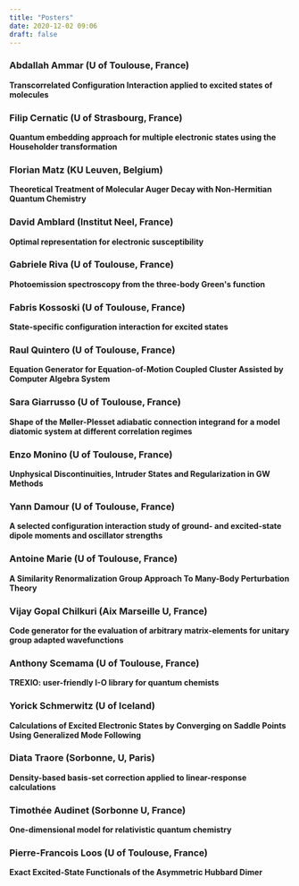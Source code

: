 ```yaml
---
title: "Posters"
date: 2020-12-02 09:06
draft: false
---
```


### Abdallah Ammar (U of Toulouse, France) 
**Transcorrelated Configuration Interaction applied to excited states of molecules**

### Filip Cernatic (U of Strasbourg, France) 
**Quantum embedding approach for multiple electronic states using the Householder transformation**

### Florian Matz (KU Leuven, Belgium) 
**Theoretical Treatment of Molecular Auger Decay with Non-Hermitian Quantum Chemistry**

### David Amblard (Institut Neel, France) 
**Optimal representation for electronic susceptibility**

### Gabriele Riva (U of Toulouse, France) 
**Photoemission spectroscopy from the three-body Green's function**

### Fabris Kossoski (U of Toulouse, France)
**State-specific configuration interaction for excited states**

### Raul Quintero (U of Toulouse, France)
**Equation Generator for Equation-of-Motion Coupled Cluster Assisted by Computer Algebra System**

### Sara Giarrusso (U of Toulouse, France)
**Shape of the Møller-Plesset adiabatic connection integrand for a model diatomic system at different correlation regimes**

### Enzo Monino (U of Toulouse, France)
**Unphysical Discontinuities, Intruder States and Regularization in GW Methods**

### Yann Damour (U of Toulouse, France)
**A selected configuration interaction study of ground- and excited-state dipole moments and oscillator strengths**

### Antoine Marie (U of Toulouse, France)
**A Similarity Renormalization Group Approach To Many-Body Perturbation Theory**

### Vijay Gopal Chilkuri (Aix Marseille U, France)
**Code generator for the evaluation of arbitrary matrix-elements for unitary group adapted wavefunctions**

### Anthony Scemama (U of Toulouse, France)
**TREXIO: user-friendly I-O library for quantum chemists**

### Yorick Schmerwitz (U of Iceland)
**Calculations of Excited Electronic States by Converging on Saddle Points Using Generalized Mode Following**

### Diata Traore (Sorbonne, U, Paris)
**Density-based basis-set correction applied to linear-response calculations**

### Timothée Audinet (Sorbonne U, France)
**One-dimensional model for relativistic quantum chemistry**

### Pierre-Francois Loos (U of Toulouse, France)
**Exact Excited-State Functionals of the Asymmetric Hubbard Dimer**

